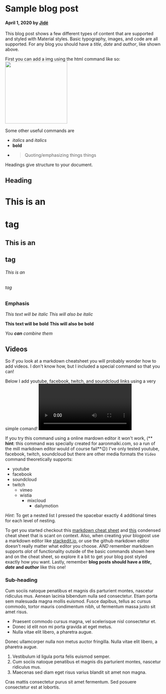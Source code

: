 # Sample blog post

#### April 1, 2020 by [Jidé](https://www.linkedin.com/in/jide-anene/)

This blog post shows a few different types of content that are supported and styled with
Material styles. Basic typography, images, and code are all supported.
For any blog you should have a *title*, *date* and *author*, like shown above. 

First you can add a img using the html command like so:
<img src="https://octodex.github.com/images/yaktocat.png" width="200" height="200" />

Some other useful commands are 
- *italics* and _italics_
- **bold**
- > Quoting/emphasizing things things

Headings give structure to your document. 

## Heading

# This is an <h1> tag

## This is an <h2> tag

###### This is an <h6> tag

### Emphasis

*This text will be italic*
_This will also be italic_

**This text will be bold**
__This will also be bold__

_You **can** combine them_

## Videos
So if you look at a markdown cheatsheet you will probably wonder how to add videos.
I don't know how, but I included a special command so that you can!

Below I add youtube, facebook, twitch, and soundcloud links using a very simple comand!
<Video url="http://www.youtube.com/watch?v=J3w85C1f81Q&list=FLcz_djlvC9ufzXofNBq9GGQ&index=39" /> 
<Video url="http://www.facebook.com/facebook/videos/245453540118461/" />
<Video url="http://www.twitch.tv/x2twins"/>
<Video url="http://soundcloud.com/glennmorrison/beethoven-moonlight-sonata" />

If you try this command using a online mardown editor it won't work, (** __hint__: this command was specially created for aaronmalki.com, so a run of the mill markdown editor would of course fail**😉)
I've only tested youtube, facebook, twitch, soundcloud but there are other media formats the `Video` 
command theoretically supports:

- youtube
- facebook
- soundcloud
- twitch
    - vimeo
    - wistia
        - mixcloud
            - dailymotion
 
 _Hint_: To get a nested list I pressed the spacebar exactly 4 additional times for each level of nesting. 


To get you started checkout this [markdown cheat sheet](http://nestacms.com/docs/creating-content/markdown-cheat-sheet) and [this](https://www.markdownguide.org/cheat-sheet/) condensed cheat sheet that is scant on context. Also, when creating your blogpost use a 
markdown editor like [stackedit.io](https://stackedit.io/), or use the github markdown editor doesn't really matter what editor you choose. 
_*AND*_ remember markdown supports _alot_ of functionality outside of the basic commands shown here and on the cheat sheet, so explore it a bit to get
your blog post styled exactly how you want. Lastly, remember **blog posts should have a *title*, *date* and *author*** like this one!

### Sub-heading

Cum sociis natoque penatibus et magnis dis parturient montes, nascetur ridiculus mus.
Aenean lacinia bibendum nulla sed consectetur. Etiam porta sem malesuada magna mollis euismod.
Fusce dapibus, tellus ac cursus commodo, tortor mauris condimentum nibh, ut fermentum massa justo
sit amet risus.

- Praesent commodo cursus magna, vel scelerisque nisl consectetur et.
- Donec id elit non mi porta gravida at eget metus.
- Nulla vitae elit libero, a pharetra augue.

Donec ullamcorper nulla non metus auctor fringilla. Nulla vitae elit libero, a pharetra augue.

1.  Vestibulum id ligula porta felis euismod semper.
2.  Cum sociis natoque penatibus et magnis dis parturient montes, nascetur ridiculus mus.
3.  Maecenas sed diam eget risus varius blandit sit amet non magna.

Cras mattis consectetur purus sit amet fermentum. Sed posuere consectetur est at lobortis.
